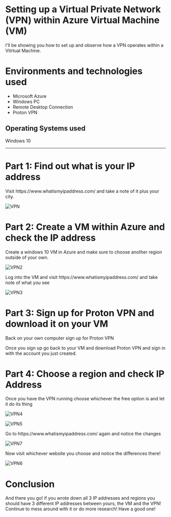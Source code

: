 <h1>Setting up a Virtual Private Network (VPN) within Azure Virtual Machine (VM)</h1>
<p>I'll be showing you how to set up and observe how a VPN operates within a Vitrtual Machine.</p>

<h1>Environments and technologies used</h1>

- Microsoft Azure
- Windows PC
- Remote Desktop Connection
- Proton VPN

<h2>Operating Systems used</h2>
Windows 10

-----

<h1>Part 1: Find out what is your IP address</h1>

<p>Visit https://www.whatismyipaddress.com/ and take a note of it plus your city.</p>

![VPN](https://github.com/AbrahamWire/setup-vpn-in-vm/assets/155400161/3d746d14-3c48-428c-981d-9b358e4d3f99)

<h1>Part 2: Create a VM within Azure and check the IP address</h1>

<p>Create a windows 10 VM in Azure and make sure to choose another region outside of your own.</p>

![VPN2](https://github.com/AbrahamWire/setup-vpn-in-vm/assets/155400161/ba0124e9-80fd-4c8f-acbc-686bc4e60293)

<p>Log into the VM and visit https://www.whatismyipaddress.com/ and take note of what you see</p>

![VPN3](https://github.com/AbrahamWire/setup-vpn-in-vm/assets/155400161/5e2515e7-afbc-46b7-a17a-950bae662df9)

<h1>Part 3: Sign up for Proton VPN and download it on your VM</h1>

<p>Back on your own computer sign up for Proton VPN</p>

<p>Once you sign up go back to your VM and download Proton VPN and sign in with the account you just created.</p>

<h1>Part 4: Choose a region and check IP Address</h1>

<p>Once you have the VPN running choose whichever the free option is and let it do its thing</p>

![VPN4](https://github.com/AbrahamWire/setup-vpn-in-vm/assets/155400161/0baafcc8-3332-4622-87f7-b5ef2e31145a)

![VPN5](https://github.com/AbrahamWire/setup-vpn-in-vm/assets/155400161/6d65689d-7081-4adb-b1fb-0f05269e47ec)

<p>Go to https://www.whatismyipaddress.com/ again and notice the changes</p>

![VPN7](https://github.com/AbrahamWire/setup-vpn-in-vm/assets/155400161/01bdcb58-9a83-4f1f-87da-522b08a468ec)

<p>Now visit whichever website you choose and notice the differences there!</p>

![VPN6](https://github.com/AbrahamWire/setup-vpn-in-vm/assets/155400161/4a9c072f-f995-4f73-ae0a-dd3ab153c2a8)

<h1>Conclusion</h1>
<p>And there you go! if you wrote down all 3 IP addresses and regions you should have 3 different IP addresses between yours, the VM and the VPN! Continue to mess around with it or do more research! Have a good one!</p>
